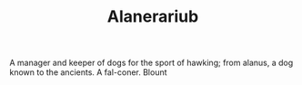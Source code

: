 ---
title: Alanerariub
letter: A
permalink: "/definitions/alanerariub.html"
body: A manager and keeper of dogs for the sport of hawking; from alanus, a dog known
  to the ancients. A fal-coner. Blount
published_at: '2018-07-07'
layout: post
---
